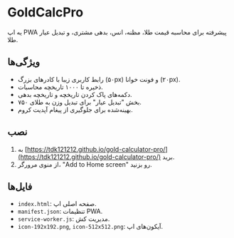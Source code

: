 # GoldCalcPro

یه اپ PWA پیشرفته برای محاسبه قیمت طلا، مظنه، انس، بدهی مشتری، و تبدیل عیار طلا.

## ویژگی‌ها
- رابط کاربری زیبا با کادرهای بزرگ (۵۰px) و فونت خوانا (۲۰px).
- ذخیره تا ۱۰۰۰ تاریخچه محاسبات.
- دکمه‌های پاک کردن تاریخچه و تاریخچه بدهی.
- بخش "تبدیل عیار" برای تبدیل وزن به طلای ۷۵۰.
- بهینه‌شده برای جلوگیری از پیغام آپدیت کروم.

## نصب
1. به [https://tdk121212.github.io/gold-calculator-pro/](https://tdk121212.github.io/gold-calculator-pro/) برید.
2. از منوی مرورگر، "Add to Home screen" رو بزنید.

## فایل‌ها
- `index.html`: صفحه اصلی اپ.
- `manifest.json`: تنظیمات PWA.
- `service-worker.js`: مدیریت کش.
- `icon-192x192.png`, `icon-512x512.png`: آیکون‌های اپ.
